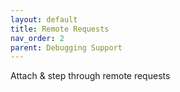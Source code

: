 ```yaml
---
layout: default
title: Remote Requests
nav_order: 2
parent: Debugging Support
---
```


Attach & step through remote requests